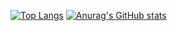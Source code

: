 [![Top Langs](https://github-readme-stats.vercel.app/api/top-langs/?username=Hayaa6211&theme=onedark)](https://github.com/anuraghazra/github-readme-stats)
[![Anurag's GitHub stats](https://github-readme-stats.vercel.app/api?username=Hayaa6211&theme=onedark&show_icons=true)](https://github.com/anuraghazra/github-readme-stats)
